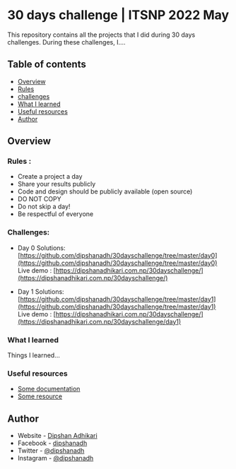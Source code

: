 # 30 days challenge | ITSNP 2022 May

This repository contains all the projects that I did during 30 days challenges. During these challenges, I....

## Table of contents

-   [Overview](#overview)
-   [Rules](#rules)
-   [challenges](#challenges)
-   [What I learned](#what-i-learned)
-   [Useful resources](#useful-resources)
-   [Author](#author)

## Overview

### Rules :

-   Create a project a day
-   Share your results publicly
-   Code and design should be publicly available (open source)
-   DO NOT COPY
-   Do not skip a day!
-   Be respectful of everyone

### Challenges:

-   Day 0
    Solutions: [https://github.com/dipshanadh/30dayschallenge/tree/master/day0](https://github.com/dipshanadh/30dayschallenge/tree/master/day0)
    <br />
    Live demo : [https://dipshanadhikari.com.np/30dayschallenge/](https://dipshanadhikari.com.np/30dayschallenge/)

-   Day 1
    Solutions: [https://github.com/dipshanadh/30dayschallenge/tree/master/day1](https://github.com/dipshanadh/30dayschallenge/tree/master/day1)
    <br />
    Live demo : [https://dipshanadhikari.com.np/30dayschallenge/](https://dipshanadhikari.com.np/30dayschallenge/day1)

### What I learned

Things I learned...

### Useful resources

-   [Some documentation](https://tailwindcss.com/docs/)
-   [Some resource](https://www.youtube.com/watch?v=dFgzHOX84xQ)

## Author

-   Website - [Dipshan Adhikari](https://www.dipshanadhikari.com.np)
-   Facebook - [dipshanadh](https://www.facebook.com/dipshnadh)
-   Twitter - [@dipshanadh](https://www.twitter.com/dipshanadh)
-   Instagram - [@dipshanadh](https://www.instagram.com/dipshanadh)
